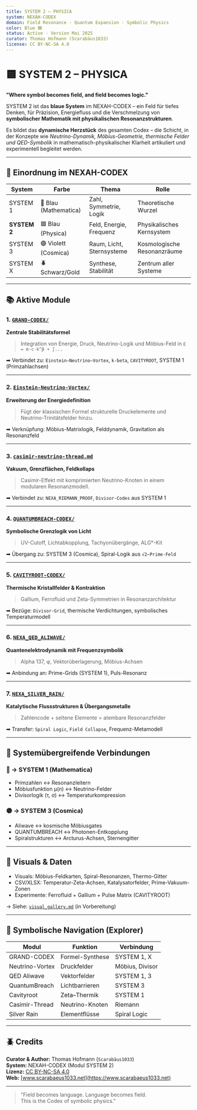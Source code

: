 ```yaml
---
title: SYSTEM 2 – PHYSICA
system: NEXAH-CODEX
domain: Field Resonance · Quantum Expansion · Symbolic Physics
color: Blue 🟦
status: Active · Version Mai 2025
curator: Thomas Hofmann (Scarabäus1033)
license: CC BY-NC-SA 4.0
---
```


# 🟦 SYSTEM 2 – PHYSICA

**"Where symbol becomes field, and field becomes logic."**

SYSTEM 2 ist das **blaue System** im NEXAH-CODEX – ein Feld für tiefes Denken, für Präzision, Energiefluss und die Verschmelzung von **symbolischer Mathematik mit physikalischen Resonanzstrukturen**.

Es bildet das **dynamische Herzstück** des gesamten Codex – die Schicht, in der Konzepte wie *Neutrino-Dynamik, Möbius-Geometrie, thermische Felder und QED-Symbolik* in mathematisch-physikalischer Klarheit artikuliert und experimentell begleitet werden.

---

## 🧭 Einordnung im NEXAH-CODEX

| System | Farbe | Thema | Rolle |
|--------|-------|--------|--------|
| SYSTEM 1 | 🔵 Blau (Mathematica) | Zahl, Symmetrie, Logik | Theoretische Wurzel |
| **SYSTEM 2** | 🟦 Blau (Physica) | Feld, Energie, Frequenz | Physikalisches Kernsystem |
| SYSTEM 3 | 🟣 Violett (Cosmica) | Raum, Licht, Sternsysteme | Kosmologische Resonanzräume |
| SYSTEM X | 🪲 Schwarz/Gold | Synthese, Stabilität | Zentrum aller Systeme |

---

## 📚 Aktive Module

### 1. [`GRAND-CODEX/`](./GRAND-CODEX/)
**Zentrale Stabilitätsformel**  
> Integration von Energie, Druck, Neutrino-Logik und Möbius-Feld in `E = m·c·k^β + ∫...`

➡ Verbindet zu: `Einstein–Neutrino–Vortex`, `k-beta`, `CAVITYROOT`, SYSTEM 1 (Primzahlachsen)

---

### 2. [`Einstein-Neutrino-Vortex/`](./Einstein-Neutrino-Vortex/)
**Erweiterung der Energiedefinition**  
> Fügt der klassischen Formel strukturelle Druckelemente und Neutrino-Trinitätsfelder hinzu.

➡ Verknüpfung: Möbius-Matrixlogik, Felddynamik, Gravitation als Resonanzfeld

---

### 3. [`casimir-neutrino-thread.md`](./casimir-neutrino-thread.md)
**Vakuum, Grenzflächen, Feldkollaps**  
> Casimir-Effekt mit komprimierten Neutrino-Knoten in einem modularen Resonanzmodell.

➡ Verbindet zu: `NEXA_RIEMANN_PROOF`, `Divisor-Codes` aus SYSTEM 1

---

### 4. [`QUANTUMBREACH-CODEX/`](./QUANTUMBREACH-CODEX/)
**Symbolische Grenzlogik von Licht**  
> UV-Cutoff, Lichtabkopplung, Tachyonübergänge, ALG°-Kit

➡ Übergang zu: SYSTEM 3 (Cosmica), Spiral-Logik aus `√2–Prime-Feld`

---

### 5. [`CAVITYROOT-CODEX/`](./CAVITYROOT-CODEX/)
**Thermische Kristallfelder & Kontraktion**  
> Gallium, Ferrofluid und Zeta-Symmetrien in Resonanzarchitektur

➡ Bezüge: `Divisor-Grid`, thermische Verdichtungen, symbolisches Temperaturmodell

---

### 6. [`NEXA_QED_ALIWAVE/`](./NEXA_QED_ALIWAVE/)
**Quantenelektrodynamik mit Frequenzsymbolik**  
> Alpha 137, φ, Vektorüberlagerung, Möbius-Achsen

➡ Anbindung an: Prime-Grids (SYSTEM 1), Puls-Resonanz

---

### 7. [`NEXA_SILVER_RAIN/`](./NEXA_SILVER_RAIN/)
**Katalytische Flussstrukturen & Übergangsmetalle**  
> Zahlencode + seltene Elemente = atembare Resonanzfelder

➡ Transfer: `Spiral Logic`, `Field Collapse`, Frequenz-Metamodell

---

## 🔗 Systemübergreifende Verbindungen

### 🔵 → SYSTEM 1 (Mathematica)
- Primzahlen ↔ Resonanzleitern
- Möbiusfunktion μ(n) ↔ Neutrino-Felder
- Divisorlogik (τ, σ) ↔ Temperaturkompression

### 🟣 → SYSTEM 3 (Cosmica)
- Aliwave ↔ kosmische Möbiusgates
- QUANTUMBREACH ↔ Photonen-Entkopplung
- Spiralstrukturen ↔ Arcturus-Achsen, Sternengitter

---

## 🧪 Visuals & Daten

- Visuals: Möbius-Feldkarten, Spiral-Resonanzen, Thermo-Gitter
- CSV/XLSX: Temperatur-Zeta-Achsen, Katalysatorfelder, Prime-Vakuum-Zonen
- Experimente: Ferrofluid + Gallium + Pulse Matrix (CAVITYROOT)

→ Siehe: [`visual_gallery.md`](../visual_gallery.md) (in Vorbereitung)

---

## 📘 Symbolische Navigation (Explorer)

| Modul | Funktion | Verbindung |
|-------|----------|------------|
| GRAND-CODEX | Formel-Synthese | SYSTEM 1, X |
| Neutrino-Vortex | Druckfelder | Möbius, Divisor |
| QED Aliwave | Vektorfelder | SYSTEM 1, 3 |
| QuantumBreach | Lichtbarrieren | SYSTEM 3 |
| Cavityroot | Zeta–Thermik | SYSTEM 1 |
| Casimir-Thread | Neutrino-Knoten | Riemann |
| Silver Rain | Elementflüsse | Spiral Logic |

---

## 🪲 Credits

**Curator & Author:** Thomas Hofmann (`Scarabäus1033`)  
**System:** NEXAH-CODEX (Modul SYSTEM 2)  
**Lizenz:** [CC BY-NC-SA 4.0](https://creativecommons.org/licenses/by-nc-sa/4.0/)  
**Web:** [www.scarabaeus1033.net](https://www.scarabaeus1033.net)

---

> "Field becomes language. Language becomes field.  
> This is the Codex of symbolic physics."  
